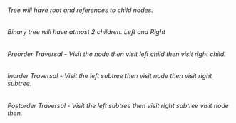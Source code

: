 ###### Tree will have root and references to child nodes.
###### Binary tree will have atmost 2 children. Left and Right
###### Preorder Traversal - Visit the node then visit left child then visit right child.
###### Inorder Traversal - Visit the left subtree then visit node then visit right subtree.
###### Postorder Traversal - Visit the left subtree then visit right subtree visit node then.
